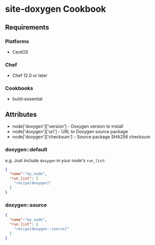 # site-doxygen Cookbook

## Requirements

### Platforms

- CentOS

### Chef

- Chef 12.0 or later

### Cookbooks

- build-essential

## Attributes

- node['doxygen']['version'] - Doxygen version to install
- node['doxygen']['url'] - URL to Doxygen source package
- node['doxygen']['checksum'] - Source package SHA256 checksum

### doxygen::default

e.g.
Just include `doxygen` in your node's `run_list`:

```json
{
  "name":"my_node",
  "run_list": [
    "recipe[doxygen]"
  ]
}
```

### doxygen::source

```json
{
  "name":"my_node",
  "run_list": [
    "recipe[doxygen::source]"
  ]
}
```
